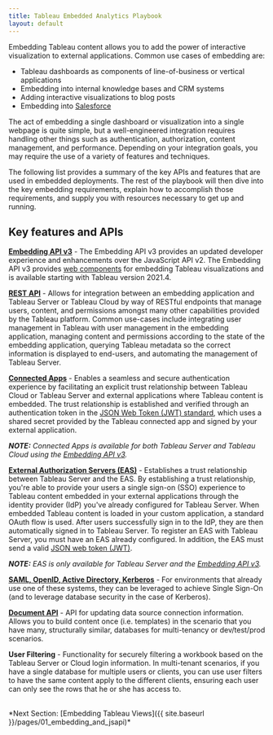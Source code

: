 ```yaml
---
title: Tableau Embedded Analytics Playbook
layout: default
---
```


Embedding Tableau content allows you to add the power of interactive visualization to external applications. Common use cases of embedding are:

* Tableau dashboards as components of line-of-business or vertical applications
* Embedding into internal knowledge bases and CRM systems
* Adding interactive visualizations to blog posts
* Embedding into [Salesforce](https://github.com/tableau/embedding-playbook/blob/master/pages/05_embedding_in_other_apps.md)

The act of embedding a single dashboard or visualization into a single webpage is quite simple, but a well-engineered integration requires handling other things such as authentication, authorization, content management, and performance. Depending on your integration goals, you may require the use of a variety of features and techniques.

The following list provides a summary of the key APIs and features that are used in embedded deployments. The rest of the playbook will then dive into the key embedding requirements, explain how to accomplish those requirements, and supply you with resources necessary to get up and running.

## Key features and APIs

**[Embedding API v3](https://help.tableau.com/current/api/embedding_api/en-us/index.html)** - The Embedding API v3 provides an updated developer experience and enhancements over the JavaScript API v2. The Embedding API v3 provides [web components](https://developer.mozilla.org/en-US/docs/Web/API/Web_components) for embedding Tableau visualizations and is available starting with Tableau version 2021.4. 

**[REST API](https://help.tableau.com/current/api/rest_api/en-us/REST/rest_api.htm)** - Allows for integration between an embedding application and Tableau Server or Tableau Cloud by way of RESTful endpoints that manage users, content, and permissions amongst many other capabilities provided by the Tableau platform. Common use-cases include integrating user management in Tableau with user management in the embedding application, managing content and permissions according to the state of the embedding application, querying Tableau metadata so the correct information is displayed to end-users, and automating the management of Tableau Server.

**[Connected Apps](https://help.tableau.com/current/online/en-us/connected_apps.htm)** - Enables a seamless and secure authentication experience by facilitating an explicit trust relationship between Tableau Cloud or Tableau Server and external applications where Tableau content is embedded. The trust relationship is established and verified through an authentication token in the [JSON Web Token (JWT) standard](https://datatracker.ietf.org/doc/html/rfc7519), which uses a shared secret provided by the Tableau connected app and signed by your external application.

***NOTE:** Connected Apps is available for both Tableau Server and Tableau Cloud using the [Embedding API v3](https://help.tableau.com/current/api/embedding_api/en-us/index.html).*

**[External Authorization Servers (EAS)](https://help.tableau.com/current/server/en-us/connected_apps_eas.htm)** - Establishes a trust relationship between Tableau Server and the EAS. By establishing a trust relationship, you're able to provide your users a single sign-on (SSO) experience to Tableau content embedded in your external applications through the identity provider (IdP) you've already configured for Tableau Server. When embedded Tableau content is loaded in your custom application, a standard OAuth flow is used. After users successfully sign in to the IdP, they are then automatically signed in to Tableau Server. To register an EAS with Tableau Server, you must have an EAS already configured. In addition, the EAS must send a valid [JSON web token (JWT)](https://datatracker.ietf.org/doc/html/rfc7519).

***NOTE:** EAS is only available for Tableau Server and the [Embedding API v3](https://help.tableau.com/current/api/embedding_api/en-us/index.html).*

**[SAML, OpenID, Active Directory, Kerberos](https://help.tableau.com/current/server/en-us/security_auth.htm)** - For environments that already use one of these systems, they can be leveraged to achieve Single Sign-On (and to leverage database security in the case of Kerberos).

**[Document API](https://tableau.github.io/document-api-python/)** - API for updating data source connection information. Allows you to build content once (i.e. templates) in the scenario that you have many, structurally similar, databases for multi-tenancy or dev/test/prod scenarios.

**User Filtering** - Functionality for securely filtering a workbook based on the Tableau Server or Cloud login information. In multi-tenant scenarios, if you have a single database for multiple users or clients, you can use user filters to have the same content apply to the different clients, ensuring each user can only see the rows that he or she has access to.


<br />
*Next Section: [Embedding Tableau Views]({{ site.baseurl }}/pages/01_embedding_and_jsapi)*
